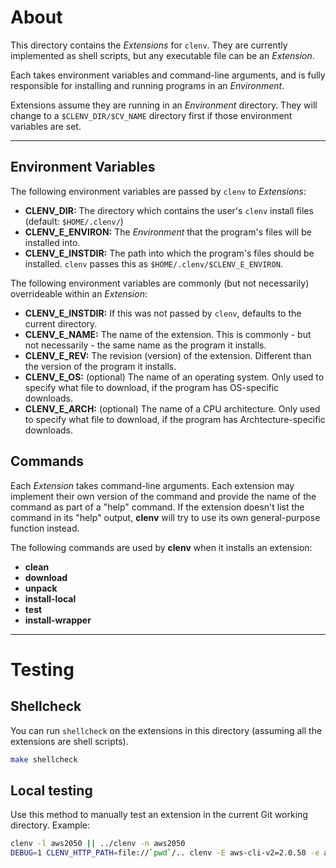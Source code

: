 # About

This directory contains the *Extensions* for `clenv`. They are currently
implemented as shell scripts, but any executable file can be an *Extension*.

Each takes environment variables and command-line arguments, and is fully 
responsible for installing and running programs in an *Environment*.

Extensions assume they are running in an *Environment* directory. They will change to
a `$CLENV_DIR/$CV_NAME` directory first if those environment variables are set.

---

## Environment Variables

The following environment variables are passed by `clenv` to *Extensions*:
 - **CLENV_DIR:** The directory which contains the user's `clenv` install files (default: `$HOME/.clenv/`)
 - **CLENV_E_ENVIRON:** The *Environment* that the program's files will be installed into.
 - **CLENV_E_INSTDIR:** The path into which the program's files should be installed. `clenv` passes this as `$HOME/.clenv/$CLENV_E_ENVIRON`.

The following environment variables are commonly (but not necessarily) overrideable within an *Extension*:
 - **CLENV_E_INSTDIR:** If this was not passed by `clenv`, defaults to the current directory.
 - **CLENV_E_NAME:** The name of the extension. This is commonly - but not necessarily - the same name as the program it installs.
 - **CLENV_E_REV:** The revision (version) of the extension. Different than the version of the program it installs.
 - **CLENV_E_OS:** (optional) The name of an operating system. Only used to specify what file to download, if the program has OS-specific downloads.
 - **CLENV_E_ARCH:** (optional) The name of a CPU architecture. Only used to specify what file to download, if the program has Archtecture-specific downloads.

## Commands

Each *Extension* takes command-line arguments. Each extension may implement their own version of the command and provide the name of the command as part of a "help" command. If the extension doesn't list the command in its "help" output, **clenv** will try to use its own general-purpose function instead.

The following commands are used by **clenv** when it installs an extension:
 - **clean**
 - **download**
 - **unpack**
 - **install-local**
 - **test**
 - **install-wrapper**

---

# Testing

## Shellcheck
You can run `shellcheck` on the extensions in this directory (assuming all the extensions are shell scripts).
```bash
make shellcheck
```

## Local testing
Use this method to manually test an extension in the current Git working directory.
Example: 
```bash
clenv -l aws2050 || ../clenv -n aws2050
DEBUG=1 CLENV_HTTP_PATH=file://`pwd`/.. clenv -E aws-cli-v2=2.0.50 -e aws2050 aws
```
